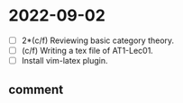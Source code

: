 # 2022-09-02
- [ ] 2*(c/f) Reviewing basic category theory.
- [ ] (c/f) Writing a tex file of AT1-Lec01.
- [ ] Install vim-latex plugin.

## comment

